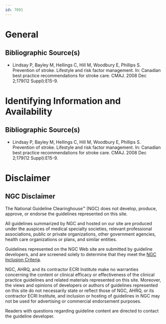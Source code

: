 ```yaml
---
id: 7091
---
```


# General

## Bibliographic Source(s)

- Lindsay P, Bayley M, Hellings C, Hill M, Woodbury E, Phillips S. Prevention of stroke. Lifestyle and risk factor management. In: Canadian best practice recommendations for stroke care. CMAJ. 2008 Dec 2;179(12 Suppl):E15-9.

# Identifying Information and Availability

## Bibliographic Source(s)

- Lindsay P, Bayley M, Hellings C, Hill M, Woodbury E, Phillips S. Prevention of stroke. Lifestyle and risk factor management. In: Canadian best practice recommendations for stroke care. CMAJ. 2008 Dec 2;179(12 Suppl):E15-9.

# Disclaimer

## NGC Disclaimer

The National Guideline Clearinghouse™ (NGC) does not develop, produce, approve, or endorse the guidelines represented on this site.

All guidelines summarized by NGC and hosted on our site are produced under the auspices of medical specialty societies, relevant professional associations, public or private organizations, other government agencies, health care organizations or plans, and similar entities.

Guidelines represented on the NGC Web site are submitted by guideline developers, and are screened solely to determine that they meet the [NGC Inclusion Criteria](/help-and-about/summaries/inclusion-criteria).

NGC, AHRQ, and its contractor ECRI Institute make no warranties concerning the content or clinical efficacy or effectiveness of the clinical practice guidelines and related materials represented on this site. Moreover, the views and opinions of developers or authors of guidelines represented on this site do not necessarily state or reflect those of NGC, AHRQ, or its contractor ECRI Institute, and inclusion or hosting of guidelines in NGC may not be used for advertising or commercial endorsement purposes.

Readers with questions regarding guideline content are directed to contact the guideline developer.


